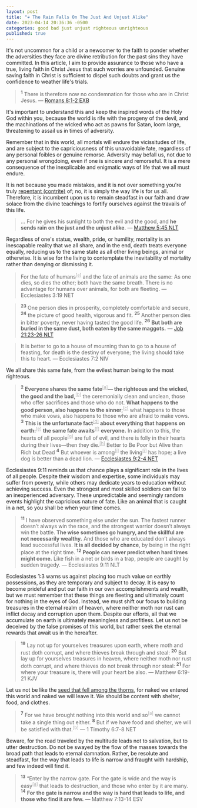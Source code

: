 ```yaml
---
layout: post
title: "☔ The Rain Falls On The Just And Unjust Alike"
date: 2023-04-14 20:36:36 -0500
categories: good bad just unjust righteous unrighteous
published: true
---
```


<!-- <span style="font-style:Italic;font-size:2em;color:Black;">⛆ The Rain Falls On The Just And Unjust Alike</span> -->

<!-- 
> For God shows no partiality. &mdash; Romans 2:11 ESV
> For there is no partiality with God. &mdash; Romans 2:11 NET
> For God does not show favoritism. &mdash; Romans 2:11 NLT 
-->

<!-- It's common for a child, or one who is new to the faith, to wonder whether or not the hardships that they endure are the result of judgments against them for the sins that they have committed during their life. I'm writing this article to reassure you that this type of worry is unwarranted for all who are truly in Christ Jesus. Those with a genuine saving faith, a living faith. -->

It's not uncommon for a child or a newcomer to the faith to ponder whether the adversities they face are divine retribution for the past sins they have committed. In this article, I aim to provide assurance to those who have a true, living faith in Christ Jesus that such worries are unfounded. Genuine saving faith in Christ is sufficient to dispel such doubts and grant us the confidence to weather life's trials.

<!-- > <sup style="font-weight:bold;">1</sup> So now, those who are in Christ Jesus are not ·judged guilty<sup><a href="https://www.biblegateway.com/passage/?search=Romans+8%3A1-2&version=NET;EXB" style="color:#A8A8A8;">[a]</a></sup> <span style="color:#A8A8A8;">[condemned; punished for their sins]</span>. <sup style="font-weight:bold;">2</sup> <span style="color:#A8A8A8;">[<sup>L</sup> For]</span> ·Through <span style="color:#A8A8A8;">[or In]</span> Christ Jesus the ·law <span style="color:#A8A8A8;">[principle; or power]</span> of the Spirit that brings life set you<sup><a href="https://www.biblegateway.com/passage/?search=Romans+8%3A1-2&version=NET;EXB" style="color:#A8A8A8;">[b]</a></sup> free from the ·law <span style="color:#A8A8A8;">[principle; or power]</span> that brings sin and death. &mdash; [Romans 8:1-2 EXB](https://www.biblegateway.com/passage/?search=Romans+8%3A1-2&version=NET;EXB) -->

> <sup style="font-weight:bold;">1</sup> There is therefore now no condemnation for those who are in Christ Jesus. &mdash; [Romans 8:1-2 EXB](https://www.biblegateway.com/passage/?search=Romans+8%3A1-2&version=NET;EXB) 

It's important to understand this and keep the inspired words of the Holy God within you, because the world is rife with the progeny of the devil, and the machinations of the wicked who act as pawns for Satan, loom large, threatening to assail us in times of adversity. 

Remember that in this world, all mortals will endure the vicissitudes of life, and are subject to the capriciousness of this unavoidable fate, regardless of any personal foibles or genuine remorse. Adversity may befall us, not due to any personal wrongdoing, even if one is sincere and remorseful. It is a mere consequence of the inexplicable and enigmatic ways of life that we all must endure. 

It is not because you made mistakes, and it is not over something you're truly [repentant (contrite)](https://bit.ly/3IchrbQ) of; no, it is simply the way life is for us all. Therefore, it is incumbent upon us to remain steadfast in our faith and draw solace from the divine teachings to fortify ourselves against the travails of this life.

<!-- whom Satan manipulates as pawns to assail us in times of adversity. -->


<!-- the machinations of the wicked, who act as pawns for the adversary, loom large, threatening to assail us in times of hardship. -->


<!-- The vicissitudes of fate spare no one, and the machinations of the wicked, who act as pawns for the adversary, loom large, threatening to assail us in times of hardship. -->

<!-- It is imperative to recognize that life's afflictions are not necessarily the result of personal failings, even for the sincere and penitent. Such tribulations are often an unavoidable aspect of existence, to which we are all subject. -->

<!-- Adversity may befall us, not due to any personal wrongdoing, even if one is sincere and remorseful. It is a mere consequence of the inexplicable and enigmatic ways of life that we all must endure. The vicissitudes of fate spare no one, and the machinations of the wicked, who act as pawns for the adversary, loom large, threatening to assail us in times of hardship. -->


<!-- It should be noted that afflictions that come one's way are not necessarily a consequence of personal shortcomings, even if one is sincere and truly repentant. -->



<!-- However, we must bear in mind that all mortals are subject to the capriciousness of fate, regardless of any personal foibles or genuine remorse. -->
 
<!-- Yet, we must bear in mind that all mortals are subject to the caprices of fate, regardless of any personal foibles or genuine remorse.  -->



<!-- It is imperative to preserve the divine words within oneself, for the world is inundated with the offspring of Satan, whom he manipulates as his pawns to assail us during times of adversity.  -->

<!-- However, we must bear in mind that all mortals are subject to the capriciousness of fate, regardless of any personal foibles or genuine remorse. Therefore, it is incumbent upon us to remain steadfast in our faith and draw solace from divine teachings to fortify ourselves against the vicissitudes of life. It should be noted that afflictions that come one's way are not necessarily a consequence of personal shortcomings, even if one is sincere and truly repentant. -->

> ... For he gives his sunlight to both the evil and the good, and **he sends rain on the just and the unjust alike**. &mdash; [Matthew 5:45 NLT](https://www.biblegateway.com/passage/?search=Matthew+5:45&version=ESV;NLT)

Regardless of one's status, wealth, pride, or humility, mortality is an inescapable reality that we all share, and in the end, death treats everyone equally, reducing us to the same state as all other living beings, animal or otherwise. It is wise for the living to contemplate the inevitability of mortality rather than denying or dismissing it. 

<!-- for this awareness can inspire us to live with greater purpose, cherish each moment, and leave a meaningful legacy behind. -->

<!-- No matter who you are, how rich or poor, how prideful you have become, or how humble, you will all die like the animals do. It is better that the living consider this reality than to be naive and oblivious to it. -->

> For the fate of humans<sup><a href="https://www.biblegateway.com/passage/?search=Ecclesiastes+3:19&version=NET" style="color:#A8A8A8;">[a]</a></sup> and the fate of animals are the same: As one dies, so dies the other; both have the same breath. There is no advantage for humans over animals, for both are fleeting. &mdash; Ecclesiastes 3:19 NET

> <sup style="font-weight:bold;">23</sup> One person dies in prosperity, completely comfortable and secure, <sup style="font-weight:bold;">24</sup> the picture of good health, vigorous and fit. <sup style="font-weight:bold;">25</sup> Another person dies in bitter poverty, never having tasted the good life. <sup style="font-weight:bold;">26</sup> **But both are buried in the same dust, both eaten by the same maggots.** &mdash; [Job 21:23-26 NLT](https://www.biblegateway.com/passage/?search=Job+21%3A23-26&version=EXB;NLT)

<!-- > It is better to go to the house of mourning than to go to the house of feasting, for this is the end of all mankind, and the living will lay it to heart. &mdash; Ecclesiastes 7:2 ESV -->

> It is better to go to a house of mourning than to go to a house of feasting, for death is the destiny of everyone; the living should take this to heart. &mdash; Ecclesiastes 7:2 NIV

<!-- > Everyone shares the same fate<sup><a href="https://www.biblegateway.com/passage/?search=Ecc+9%3A2-4&version=NET;EXB" style="color:#A8A8A8;">[a]</a></sup> — the righteous and the wicked, the good and the bad,<sup><a href="https://www.biblegateway.com/passage/?search=Ecc+9%3A2-4&version=NET;EXB" style="color:#A8A8A8;">[b]</a></sup> ... &mdash; [Ecclesiastes 9:2 NET](https://www.biblegateway.com/passage/?search=Ecc+9%3A2&version=ESV;NET;EXB;NLT) -->

We all share this same fate, from the evilest human being to the most righteous. 

<!-- Divine providence is a universal force that operates beyond the scope of human morality, impacting all persons, from the most righteous to the most depraved. This immutable force shows no partiality, rendering all lives equal in the God's omniscient gaze. -->

<!-- Existential destiny is a cosmic force that transcends the moral spectrum of humanity, affecting all individuals, from the most virtuous to the most nefarious. This immutable force of fate imparts no favoritism, rendering all lives equal in its omniscient gaze. -->

> <sup style="font-weight:bold;">2</sup> <span style="font-weight:bold;">Everyone shares the same fate</span><sup><a href="https://www.biblegateway.com/passage/?search=Ecc+9%3A2-4&version=NET;EXB" style="color:#A8A8A8;">[a]</a></sup><span style="font-weight:bold;">— the righteous and the wicked, the good and the bad,</span><sup><a href="https://www.biblegateway.com/passage/?search=Ecc+9%3A2-4&version=NET;EXB" style="color:#A8A8A8;">[b]</a></sup> the ceremonially clean and unclean, those who offer sacrifices and those who do not. <span style="font-weight:bold;">What happens to the good person, also happens to the sinner</span>;<sup><a href="https://www.biblegateway.com/passage/?search=Ecc+9%3A2-4&version=NET;EXB" style="color:#A8A8A8;">[c]</a></sup> what happens to those who make vows, also happens to those who are afraid to make vows. <sup style="font-weight:bold;">3</sup> <span style="font-weight:bold;">This is the unfortunate fact</span><sup><a href="https://www.biblegateway.com/passage/?search=Ecc+9%3A2-4&version=NET;EXB" style="color:#A8A8A8;">[d]</a></sup> <span style="font-weight:bold;">about everything that happens on earth:</span><sup><a href="https://www.biblegateway.com/passage/?search=Ecc+9%3A2-4&version=NET;EXB" style="color:#A8A8A8;">[e]</a></sup> <span style="font-weight:bold;">the same fate awaits</span><sup><a href="https://www.biblegateway.com/passage/?search=Ecc+9%3A2-4&version=NET;EXB" style="color:#A8A8A8;">[f]</a></sup> <span style="font-weight:bold;">everyone.</span> In addition to this, the hearts of all people<sup><a href="https://www.biblegateway.com/passage/?search=Ecc+9%3A2-4&version=NET;EXB" style="color:#A8A8A8;">[g]</a></sup> are full of evil, and there is folly in their hearts during their lives—then they die.<sup><a href="https://www.biblegateway.com/passage/?search=Ecc+9%3A2-4&version=NET;EXB" style="color:#A8A8A8;">[h]</a></sup> Better to Be Poor but Alive than Rich but Dead <sup style="font-weight:bold;">4</sup> But whoever is among<sup><a href="https://www.biblegateway.com/passage/?search=Ecc+9%3A2-4&version=NET;EXB" style="color:#A8A8A8;">[i]</a></sup> the living<sup><a href="https://www.biblegateway.com/passage/?search=Ecc+9%3A2-4&version=NET;EXB" style="color:#A8A8A8;">[j]</a></sup> has hope; a live dog is better than a dead lion. &mdash; <a href="https://www.biblegateway.com/passage/?search=Ecc+9%3A2&version=ESV;NET;EXB;NLT">Ecclesiastes 9:2-4 NET</a>

<!-- Remember that there are those out there who are both wise and skilled yet suffer poverty, there are those who spend many years in education but never amount to anything, as well as elite soldiers in the prime of their lives who are done in by an amateur; this is all by chance and we can never predict when hard times will come. Like an animal that is caught in a net, so you shall be when your time comes. -->

Ecclesiastes 9:11 reminds us that chance plays a significant role in the lives of all people. Despite their wisdom and expertise, some individuals may suffer from poverty, while others may dedicate years to education without achieving success. Even the strongest and most skilled soldiers can fall to an inexperienced adversary. These unpredictable and seemingly random events highlight the capricious nature of fate. Like an animal that is caught in a net, so you shall be when your time comes.

> <sup style="font-weight:bold;">11</sup> I have observed something else under the sun. The fastest runner doesn’t always win the race, and the strongest warrior doesn’t always win the battle. <span style="font-weight:bold;">The wise sometimes go hungry, and the skillful are not necessarily wealthy.</span> And those who are educated don’t always lead successful lives. <span style="font-weight:bold;">It is all decided by chance</span>, by being in the right place at the right time. <sup style="font-weight:bold;">12</sup> <span style="font-weight:bold;">People can never predict when hard times might come.</span> Like fish in a net or birds in a trap, people are caught by sudden tragedy. &mdash; Ecclesiastes 9:11 NLT

<!-- So remember not to be fooled by the pride of this life, and instead to build your rewards in heaven, rather than on earth where the moth and rust corrupts and decays all that you have worked for that counts for nothing before God, for what do we really profit from all the hard work that we do here on earth? (Ecc 1:3 NET) -->

<!-- Remember that earthly possessions are ephemeral and futile, like everything under the sun, they are subject to decay and destruction. Therefore, it is prudent to invest in heavenly treasures, which are imperishable and everlasting, rather than amassing worldly wealth that only offers transient pleasure. As stated in Ecclesiastes 1:3, "What profit is there for a person in all his labor that he undertakes beneath the sun?" Instead, follow the teachings of Jesus in Matthew 6:19-21, who advises storing up treasures in heaven, "where moth and rust do not destroy, and where thieves do not break in and steal." -->

Ecclesiastes 1:3 warns us against placing too much value on earthly possessions, as they are temporary and subject to decay. It is easy to become prideful and put our faith in our own accomplishments and wealth, but we must remember that these things are fleeting and ultimately count for nothing in the eyes of God. Instead, we must shift our focus to building treasures in the eternal realm of heaven, where neither moth nor rust can inflict decay and corruption upon them. Despite our efforts, all that we accumulate on earth is ultimately meaningless and profitless. Let us not be deceived by the false promises of this world, but rather seek the eternal rewards that await us in the hereafter.

> <sup style="font-weight:bold;">19</sup> Lay not up for yourselves treasures upon earth, where moth and rust doth corrupt, and where thieves break through and steal: <sup style="font-weight:bold;">20</sup> But lay up for yourselves treasures in heaven, where neither moth nor rust doth corrupt, and where thieves do not break through nor steal: <sup style="font-weight:bold;">21</sup> For where your treasure is, there will your heart be also. &mdash; Matthew 6:19-21 KJV

Let us not be like the [seed that fell among the thorns](https://www.biblegateway.com/passage/?search=Matthew+13%3A1-23%3B+Luke+8%3A4-15%3B+Mark+4%3A2-20&version=NLT), for naked we entered this world and naked we will leave it. We should be content with shelter, food, and clothes.

<!-- > <sup style="font-weight:bold;">7</sup> After all, we brought nothing with us when we came into the world, and we can’t take anything with us when we leave it. <sup style="font-weight:bold;">8</sup> So if we have enough food and clothing, let us be content. &mdash; 1 Timothy 6:7-8 NLT -->

> <sup style="font-weight:bold;">7</sup> For we have brought nothing into this world and so<sup style="color:#A8A8A8;">[a]</sup> we cannot take a single thing out either. <sup style="font-weight:bold;">8</sup> But if we have food and shelter, we will be satisfied with that.<sup style="color:#A8A8A8;">[b]</sup> &mdash; 1 Timothy 6:7-8 NET

<!-- The path walked by the many will lead them to total destruction, do not follow the crowd on the wide path to hell, for narrow is the way, which leads unto life, and there will be few that find it. -->

Beware, for the road traveled by the multitude leads not to salvation, but to utter destruction. Do not be swayed by the flow of the masses towards the broad path that leads to eternal damnation. Rather, be resolute and steadfast, for the way that leads to life is narrow and fraught with hardship, and few indeed will find it.

<!-- It is the one who pleads with others, who is mocked and laughed at, persecuted and maligned, slandered and ostracized for speaking the truth, this is one who you should listen closely to and heed their words, -->

<!-- > <sup style="font-weight:bold;">13</sup> “You can enter God’s Kingdom only through the narrow gate. The highway to hell<sup style="color:#A8A8A8;">[a]</sup> is broad, and its gate is wide for the many who choose that way. <sup style="font-weight:bold;">14</sup> <span style="font-weight:bold;">But the gateway to life is very narrow and the road is difficult, and only a few ever find it.</span> &mdash; Matthew 7:13-14 NLT -->

> <sup style="font-weight:bold;">13</sup> “Enter by the narrow gate. For the gate is wide and the way is easy<sup><a href="https://www.biblegateway.com/passage/?search=Matthew+7:13-14&version=ESV;NET;EXB" style="color:#A8A8A8;">[a]</a></sup> that leads to destruction, and those who enter by it are many. <sup style="font-weight:bold;">14</sup> <span style="font-weight:bold;">For the gate is narrow and the way is hard that leads to life, and those who find it are few.</span> &mdash; Matthew 7:13-14 ESV

<script>
    var refTagger = {
        settings: {
            bibleVersion: 'ESV'
        }
    }; 

    (function(d, t) {
        var n=d.querySelector('[nonce]');
        refTagger.settings.nonce = n && (n.nonce||n.getAttribute('nonce'));
        var g = d.createElement(t), s = d.getElementsByTagName(t)[0];
        g.src = 'https://api.reftagger.com/v2/RefTagger.js';
        g.nonce = refTagger.settings.nonce;
        s.parentNode.insertBefore(g, s);
    }(document, 'script'));
</script>